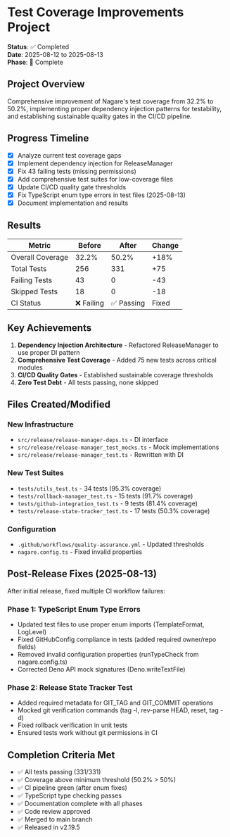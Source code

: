 # Test Coverage Improvements Project

**Status**: ✅ Completed\
**Date**: 2025-08-12 to 2025-08-13\
**Phase**: 🍃 Complete

## Project Overview

Comprehensive improvement of Nagare's test coverage from 32.2% to 50.2%, implementing proper dependency injection
patterns for testability, and establishing sustainable quality gates in the CI/CD pipeline.

## Progress Timeline

- [x] Analyze current test coverage gaps
- [x] Implement dependency injection for ReleaseManager
- [x] Fix 43 failing tests (missing permissions)
- [x] Add comprehensive test suites for low-coverage files
- [x] Update CI/CD quality gate thresholds
- [x] Fix TypeScript enum type errors in test files (2025-08-13)
- [x] Document implementation and results

## Results

| Metric           | Before     | After      | Change |
| ---------------- | ---------- | ---------- | ------ |
| Overall Coverage | 32.2%      | 50.2%      | +18%   |
| Total Tests      | 256        | 331        | +75    |
| Failing Tests    | 43         | 0          | -43    |
| Skipped Tests    | 18         | 0          | -18    |
| CI Status        | ❌ Failing | ✅ Passing | Fixed  |

## Key Achievements

1. **Dependency Injection Architecture** - Refactored ReleaseManager to use proper DI pattern
2. **Comprehensive Test Coverage** - Added 75 new tests across critical modules
3. **CI/CD Quality Gates** - Established sustainable coverage thresholds
4. **Zero Test Debt** - All tests passing, none skipped

## Files Created/Modified

### New Infrastructure

- `src/release/release-manager-deps.ts` - DI interface
- `src/release/release-manager_test_mocks.ts` - Mock implementations
- `src/release/release-manager_test.ts` - Rewritten with DI

### New Test Suites

- `tests/utils_test.ts` - 34 tests (95.3% coverage)
- `tests/rollback-manager_test.ts` - 15 tests (91.7% coverage)
- `tests/github-integration_test.ts` - 9 tests (81.4% coverage)
- `tests/release-state-tracker_test.ts` - 17 tests (50.3% coverage)

### Configuration

- `.github/workflows/quality-assurance.yml` - Updated thresholds
- `nagare.config.ts` - Fixed invalid properties

## Post-Release Fixes (2025-08-13)

After initial release, fixed multiple CI workflow failures:

### Phase 1: TypeScript Enum Type Errors

- Updated test files to use proper enum imports (TemplateFormat, LogLevel)
- Fixed GitHubConfig compliance in tests (added required owner/repo fields)
- Removed invalid configuration properties (runTypeCheck from nagare.config.ts)
- Corrected Deno API mock signatures (Deno.writeTextFile)

### Phase 2: Release State Tracker Test

- Added required metadata for GIT_TAG and GIT_COMMIT operations
- Mocked git verification commands (tag -l, rev-parse HEAD, reset, tag -d)
- Fixed rollback verification in unit tests
- Ensured tests work without git permissions in CI

## Completion Criteria Met

- ✅ All tests passing (331/331)
- ✅ Coverage above minimum threshold (50.2% > 50%)
- ✅ CI pipeline green (after enum fixes)
- ✅ TypeScript type checking passes
- ✅ Documentation complete with all phases
- ✅ Code review approved
- ✅ Merged to main branch
- ✅ Released in v2.19.5

